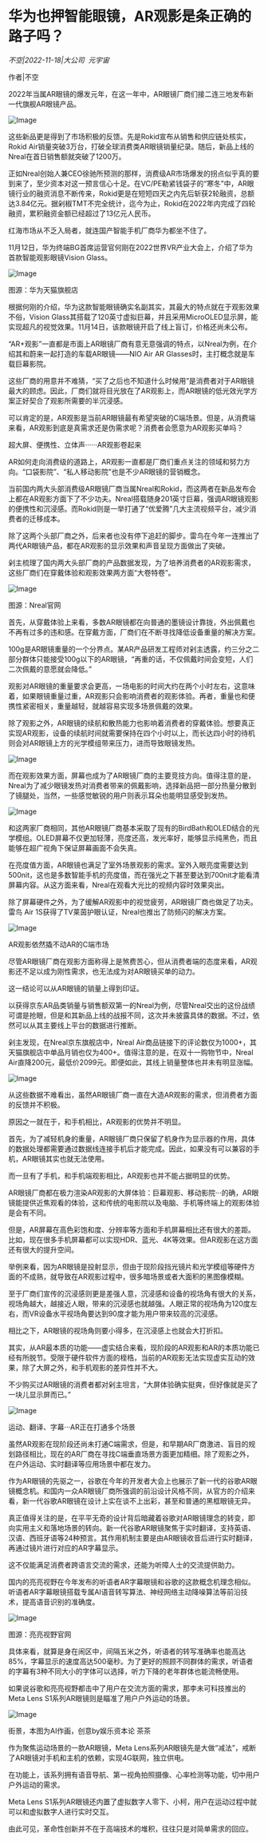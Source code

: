 # 华为也押智能眼镜，AR观影是条正确的路子吗？

*不空|2022-11-18|大公司 
                                                元宇宙*

作者|不空

2022年当属AR眼镜的爆发元年，在这一年中，AR眼镜厂商们接二连三地发布新一代旗舰AR眼镜产品。

![Image](https://p26.toutiaoimg.com/img/tos-cn-i-qvj2lq49k0/55cd3c1a30e746e8ac2e392231f1fc30~tplv-tt-shrink:640:0.image)

这些新品更是得到了市场积极的反馈。先是Rokid宣布从销售和供应链处核实，Rokid Air销量突破3万台，打破全球消费类AR眼镜销量纪录。随后，新品上线的Nreal在首日销售额就突破了1200万。

正如Nreal创始人兼CEO徐驰所预测的那样，消费级AR市场爆发的拐点似乎真的要到来了，至少资本对这一预言信心十足。在VC/PE勒紧钱袋子的“寒冬”中，AR眼镜行业的融资消息不断传来，Rokid更是在短短四天之内先后斩获2轮融资，总额达3.84亿元。据剁椒TMT不完全统计，迄今为止，Rokid在2022年内完成了四轮融资，累积融资金额已经超过了13亿元人民币。

红海市场从不乏入局者，就连国产智能手机厂商华为都坐不住了。

11月12日，华为终端BG首席运营官何刚在2022世界VR产业大会上，介绍了华为首款智能观影眼镜Vision Glass。

![Image](https://p26.toutiaoimg.com/img/tos-cn-i-qvj2lq49k0/549cfa38dece4c0cb9769be8669258f4~tplv-tt-shrink:640:0.image)

图源：华为天猫旗舰店

根据何刚的介绍，华为这款智能眼镜确实名副其实，其最大的特点就在于观影效果不俗，Vision Glass其搭载了120英寸虚拟巨幕，并且采用MicroOLED显示屏，能实现超凡的视觉效果。11月14日，该款眼镜开启了线上盲订，价格还尚未公布。

“AR+观影”一直都是市面上AR眼镜厂商有意无意强调的特点，以Nreal为例，在介绍其和蔚来一起打造的车载AR眼镜——NIO Air AR Glasses时，主打概念就是车载巨幕影院。

这些厂商的用意并不难猜，“买了之后也不知道什么时候用”是消费者对于AR眼镜最大的顾虑。因此，厂商们就将目光放在了AR观影上，而AR眼镜的低光效光学方案正好契合了观影所需要的半沉浸感。

可以肯定的是，AR观影是当前AR眼镜最有希望突破的C端场景。但是，从消费端来看，AR观影到底是真需求还是伪需求呢？消费者会愿意为AR观影买单吗？

超大屏、便携性、立体声······AR观影卷起来

AR如何走向消费级的道路上，AR观影一直都是厂商们重点关注的领域和努力方向。“口袋影院”、“私人移动影院”也是不少AR眼镜的营销概念。

当前国内两大头部消费级AR眼镜厂商当属Nreal和Rokid，而这两者在新品发布会上都在AR观影方面下了不少功夫。Nreal搭载随身201英寸巨幕，强调AR眼镜观影的便携性和沉浸感。而Rokid则是一举打通了“优爱腾”几大主流视频平台，减少消费者的迁移成本。

除了这两个头部厂商之外，后来者也没有停下追赶的脚步。雷鸟在今年一连推出了两代AR眼镜产品，都在AR观影的显示效果和声音呈现方面做出了突破。

剁主梳理了国内两大头部厂商的产品数据发现，为了培养消费者的AR观影需求，这些厂商们在穿戴体验和观影效果两方面“大卷特卷”。

![Image](https://p6.toutiaoimg.com/img/tos-cn-i-qvj2lq49k0/6fb46ce953b74fb4a6edf1a1eb9e6e7b~tplv-tt-shrink:640:0.image)

图源：Nreal官网

首先，从穿戴体验上来看，多数AR眼镜都在向普通的墨镜设计靠拢，外出佩戴也不再有过多的违和感。在穿戴方面，厂商们在不断寻找降低设备重量的解决方案。

100g是AR眼镜重量的一个分界点。某AR产品研发工程师对剁主透露，约三分之二部分群体只能接受100g以下的AR眼镜，“再重的话，不仅佩戴时间会变短，人们二次佩戴的意愿就会降低。”

观影对AR眼镜的重量要求会更高，一场电影的时间大约在两个小时左右，这意味着，如果眼镜重量过重，AR观影只会影响消费者的观影体验。再者，重量也和便携性紧密相关，重量越轻，就越容易实现多场景佩戴的效果。

除了观影之外，AR眼镜的续航和散热能力也影响着消费者的穿戴体验。想要真正实现AR观影，设备的续航时间就需要保持在四个小时以上，而长达四小时的待机则会对AR眼镜上方的光学模组带来压力，进而导致眼镜发热。

![Image](https://p9.toutiaoimg.com/img/tos-cn-i-qvj2lq49k0/6ff79cf1d57a493c8a65e57b04b88ba6~tplv-tt-shrink:640:0.image)

而在观影效果方面，屏幕也成为了AR眼镜厂商的主要竞技方向。值得注意的是，Nreal为了减少眼镜发热对消费者带来的佩戴影响，选择新品把一部分热量分散到了镜腿处，当然，一些感觉敏锐的用户则表示耳朵也能明显感受到发热。

![Image](https://p3.toutiaoimg.com/img/tos-cn-i-qvj2lq49k0/f8c0906ca04c4b2dbc4692fb47aeb164~tplv-tt-shrink:640:0.image)

和这两家厂商相同，其他AR眼镜厂商基本采取了现有的BirdBath和OLED结合的光学模组。OLED屏幕不仅更加轻薄，亮度还高，发光率好，能够显示纯黑色，而且能够在超广视角下保证屏幕画面不会失真。

在亮度值方面，AR眼镜也满足了室外场景观影的需求。室外入眼亮度需要达到500nit，这也是多数智能手机的亮度值，而在强光之下甚至要达到700nit才能看清屏幕内容。从这方面来看，Nreal在观看大光比的视频内容时效果突出。

除了屏幕硬件之外，为了缓解AR观影中的视觉疲劳，AR眼镜厂商也做足了功夫。雷鸟 Air 1S获得了TV莱茵护眼认证，Nreal也推出了防频闪的解决方案。

![Image](https://p9.toutiaoimg.com/img/tos-cn-i-qvj2lq49k0/d09a19c741274cca87dbac6ff89e1c69~tplv-tt-shrink:640:0.image)

AR观影依然撬不动AR的C端市场

尽管AR眼镜厂商在观影方面称得上是煞费苦心，但从消费者端的态度来看，AR观影还不足以成为刚性需求，也无法成为对AR眼镜买单的动力。

这一结论可以从AR眼镜的销量上得到印证。

以获得京东AR品类销量与销售额双第一的Nreal为例，尽管Nreal交出的这份战绩可谓是抢眼，但是和其新品上线的战报不同，这次并未披露具体的数据。不过，依然可以从其主要线上平台的数据进行推断。

剁主发现，在Nreal京东旗舰店中，Nreal Air商品链接下的评论数仅为1000+，其天猫旗舰店中单品月销也仅为400+。值得注意的是，在双十一购物节中，Nreal Air直降200元，最低价2099元。即便如此，其线上销量整体也并未有明显涨幅。

![Image](https://p26.toutiaoimg.com/img/tos-cn-i-qvj2lq49k0/e9bc7cb26b6949d4889099146b36d964~tplv-tt-shrink:640:0.image)

从这些数据不难看出，虽然AR眼镜厂商一直在大造AR观影的需求，但消费者方面的反馈并不积极。

原因之一就在于，和手机相比，AR观影的优势并不明显。

首先，为了减轻机身的重量，AR眼镜厂商只保留了机身作为显示器的作用，具体的数据处理都需要通过数据线连接手机后才能完成。因此，如果没有可以兼容的手机，AR眼镜其实也就无法使用。

而一旦有了手机，和手机端观影相比，AR观影也并不能占据明显的优势。

AR眼镜厂商都在极力渲染AR观影的大屏体验：巨幕观影、移动影院···的确，AR眼镜能提供近焦观看的体验，这和传统的电影院以及电脑、手机等终端上的观影体验是会有不同。

但是，AR屏幕在高色彩饱和度、分辨率等方面和手机屏幕相比还有很大的差距。比如，现在很多手机屏幕都可以实现HDR、蓝光、4K等效果。但AR观影在这方面还有很大的提升空间。

举例来看，因为AR眼镜是投射显示，但由于现阶段挡光镜片和光学模组等硬件方面的不成熟，就导致在AR观影过程中，很多暗场景或者大面积的黑图像模糊。

至于厂商们宣传的沉浸感则更是差强人意，沉浸感和设备的视场角有很大的关系，视场角越大，越接近人眼，带来的沉浸感也就越强。人眼正常的视场角为120度左右，而VR设备水平视场角要达到90度才能为用户带来较高的沉浸感。

相比之下，AR眼镜的视场角则要小得多，在沉浸感上也就会大打折扣。

其实，从AR最本质的功能——虚实结合来看，现阶段的AR观影和AR的本质功能已经有所脱节。受限于硬件软件方面的桎梏，当前的AR观影无法实现虚实互动的效果，除了大屏之外，和手机观影的差异性并不大。

不少购买过AR眼镜的消费者都对剁主坦言，“大屏体验确实挺爽，但好像就是买了一块儿显示屏而已。”

![Image](https://p26.toutiaoimg.com/img/tos-cn-i-qvj2lq49k0/c74d7a1a432c4c6da21e2929ef698203~tplv-tt-shrink:640:0.image)

运动、翻译、字幕···AR正在打通多个场景

虽然AR观影在现阶段还尚未打通C端需求，但是，和早期AR厂商激进、盲目的规划路径相比，现在的AR厂商在寻找C端垂直场景方面更加精细。除了观影之外，在户外运动、实时翻译等应用场景中都在发力。

作为AR眼镜的先驱之一，谷歌在今年的开发者大会上也展示了新一代的谷歌AR眼镜概念机。和国内一众AR眼镜厂商所强调的前沿设计风格不同，从官方的介绍来看，新一代谷歌AR眼镜在设计上实在谈不上出彩，甚至和普通的黑框眼镜无异。

真正值得关注的是，在平平无奇的设计背后暗藏着谷歌对AR眼镜理念的转变，即向实用主义和落地场景的转向。新一代谷歌AR眼镜聚焦于实时翻译，支持英语、汉语、西班牙语等24种预言。其作用机制主要是由AR眼镜收音后进行实时翻译，再通过镜片进行对应的AR字幕显示。

这不仅能满足消费者跨语言交流的需求，还能为听障人士的交流提供助力。

国内的亮亮视野在今年发布的听语者AR字幕眼镜和谷歌的这款概念机理念相似。听语者AR字幕眼镜搭载专属AI语音转写算法、神经网络主动降噪算法等前沿技术，提高语音识别的准确度。

![Image](https://p26.toutiaoimg.com/img/tos-cn-i-qvj2lq49k0/20a1a349c3c14256a653d1d9d783e830~tplv-tt-shrink:640:0.image)

图源：亮亮视野官网

具体来看，就算是身在闹区中，间隔五米之外，听语者的转写准确率也能高达85%，字幕显示的速度高达500毫秒。为了更好的照顾不同群体的需求，听语者的字幕有3种不同大小的字体可以选择，听力下降的老年群体也能流畅使用。

如果说谷歌和亮亮视野都击中了用户在交流方面的需求，那李未可科技推出的Meta Lens S1系列AR眼镜则是瞄准了用户户外运动的场景。

![Image](https://p26.toutiaoimg.com/img/tos-cn-i-qvj2lq49k0/d322fcec918d483298811d8bdcb9275d~tplv-tt-shrink:640:0.image)

街景，本图为AI作画，创意by娱乐资本论 茶茶

作为聚焦运动场景的一款AR眼镜，Meta Lens系列AR眼镜先是大做“减法”，戒断了AR眼镜对手机和主机的依赖，实现4G联网，独立供电。

在功能上，该系列拥有语音导航、第一视角拍照摄像、心率检测等功能，切中用户户外运动的需求。

Meta Lens S1系列AR眼镜还内置了虚拟数字人零下、小柯，用户在运动过程中就可以和虚拟数字人进行实时交互。

由此可见，革命性创新并不在于高端技术的堆积，往往只是对简单需求的回应。

